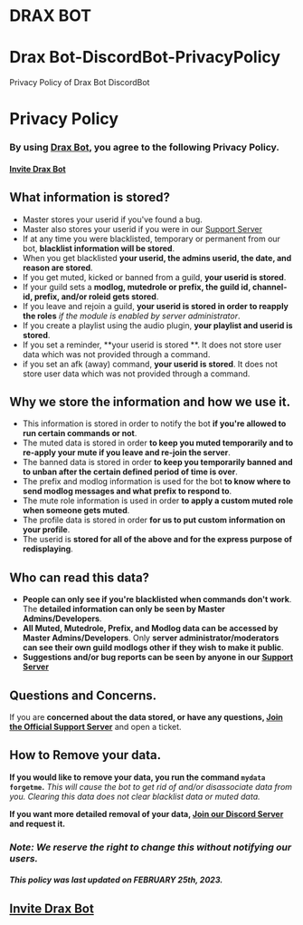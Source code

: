 # DRAX BOT

# Drax Bot-DiscordBot-PrivacyPolicy
Privacy Policy of Drax Bot DiscordBot

# Privacy Policy

### By using **[Drax Bot](https://discord.com/oauth2/authorize?client_id=1047966679281446962&scope=bot&permissions=8)**, you agree to the following **Privacy Policy.**
#### [Invite Drax Bot](https://discord.com/oauth2/authorize?client_id=1047966679281446962&scope=bot&permissions=8)

## What information is stored?

- Master stores your userid if you've found a bug.
- Master also stores your userid if you were in our [Support Server](https://discord.gg/5RPRWM9RBd)
- If at any time you were blacklisted, temporary or permanent from our bot, **blacklist information will be stored**.
- When you get blacklisted **your userid, the admins userid, the date, and reason are stored**.
- If you get muted, kicked or banned from a guild, **your userid is stored**.
- If your guild sets a **modlog, mutedrole or prefix, the guild id, channel-id, prefix, and/or roleid gets stored**.
- If you leave and rejoin a guild, **your userid is stored in order to reapply the roles** *if the module is enabled by server administrator*.
- If you create a playlist using the audio plugin, **your playlist and userid is stored**.
- If you set a reminder, **your userid is stored **. It does not store user data which was not provided through a command.
- if you set an afk (away) command, **your userid is stored**. It does not store user data which was not provided through a command.

## Why we store the information and how we use it.

- This information is stored in order to notify the bot **if you're allowed to run certain commands or not**.
- The muted data is stored in order **to keep you muted temporarily and to re-apply your mute if you leave and re-join the server**.
- The banned data is stored in order **to keep you temporarily banned and to unban after the certain defined period of time is over**.
- The prefix and modlog information is used for the bot **to know where to send modlog messages and what prefix to respond to**.
- The mute role information is used in order **to apply a custom muted role when someone gets muted**.
- The profile data is stored in order **for us to put custom information on your profile**.
- The userid is **stored for all of the above and for the express purpose of redisplaying**.

##  Who can read this data?

- **People can only see if you're blacklisted when commands don't work**. The **detailed information can only be seen by Master Admins/Developers**.
- **All Muted, Mutedrole, Prefix, and Modlog data can be accessed by Master Admins/Developers**. Only **server administrator/moderators can see their own guild modlogs other if they wish to make it public**.
- **Suggestions and/or bug reports can be seen by anyone in our [Support Server](https://discord.gg/5RPRWM9RBd)**

## Questions and Concerns.

If you are **concerned about the data stored, or have any questions, [Join the Official Support Server](https://discord.gg/5RPRWM9RBd)** and open a ticket.


## How to Remove your data.

**If you would like to remove your data, you run the command `mydata forgetme`.**
*This will cause the bot to get rid of and/or disassociate data from you.
Clearing this data does not clear blacklist data or muted data.*

**If you want more detailed removal of your data, [Join our Discord Server](https://discord.gg/5RPRWM9RBd) and request it.**

### ***Note: __We reserve the right to change this without notifying our users.__***
##### This policy was last updated on FEBRUARY 25th, 2023.


## [Invite Drax Bot](https://discord.com/oauth2/authorize?client_id=1047966679281446962&scope=bot&permissions=8)
